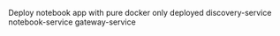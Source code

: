 Deploy notebook app with pure docker
only deployed discovery-service notebook-service gateway-service
